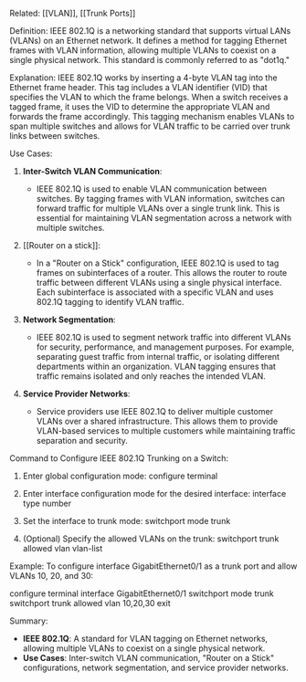 Related: [[VLAN]], [[Trunk Ports]]

Definition:
IEEE 802.1Q is a networking standard that supports virtual LANs (VLANs) on an Ethernet network. It defines a method for tagging Ethernet frames with VLAN information, allowing multiple VLANs to coexist on a single physical network. This standard is commonly referred to as "dot1q."

Explanation:
IEEE 802.1Q works by inserting a 4-byte VLAN tag into the Ethernet frame header. This tag includes a VLAN identifier (VID) that specifies the VLAN to which the frame belongs. When a switch receives a tagged frame, it uses the VID to determine the appropriate VLAN and forwards the frame accordingly. This tagging mechanism enables VLANs to span multiple switches and allows for VLAN traffic to be carried over trunk links between switches.

Use Cases:
1. **Inter-Switch VLAN Communication**:
   - IEEE 802.1Q is used to enable VLAN communication between switches. By tagging frames with VLAN information, switches can forward traffic for multiple VLANs over a single trunk link. This is essential for maintaining VLAN segmentation across a network with multiple switches.

1. [[Router on a stick]]:
   - In a "Router on a Stick" configuration, IEEE 802.1Q is used to tag frames on subinterfaces of a router. This allows the router to route traffic between different VLANs using a single physical interface. Each subinterface is associated with a specific VLAN and uses 802.1Q tagging to identify VLAN traffic.

3. **Network Segmentation**:
   - IEEE 802.1Q is used to segment network traffic into different VLANs for security, performance, and management purposes. For example, separating guest traffic from internal traffic, or isolating different departments within an organization. VLAN tagging ensures that traffic remains isolated and only reaches the intended VLAN.

4. **Service Provider Networks**:
   - Service providers use IEEE 802.1Q to deliver multiple customer VLANs over a shared infrastructure. This allows them to provide VLAN-based services to multiple customers while maintaining traffic separation and security.

Command to Configure IEEE 802.1Q Trunking on a Switch:
1. Enter global configuration mode:
   configure terminal

2. Enter interface configuration mode for the desired interface:
   interface type number

3. Set the interface to trunk mode:
   switchport mode trunk

4. (Optional) Specify the allowed VLANs on the trunk:
   switchport trunk allowed vlan vlan-list

Example:
To configure interface GigabitEthernet0/1 as a trunk port and allow VLANs 10, 20, and 30:

configure terminal
interface GigabitEthernet0/1
switchport mode trunk
switchport trunk allowed vlan 10,20,30
exit

Summary:
- **IEEE 802.1Q**: A standard for VLAN tagging on Ethernet networks, allowing multiple VLANs to coexist on a single physical network.
- **Use Cases**: Inter-switch VLAN communication, "Router on a Stick" configurations, network segmentation, and service provider networks.